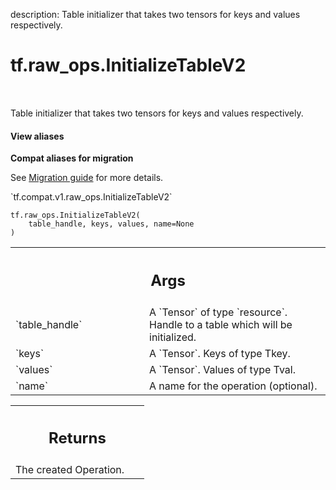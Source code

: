 description: Table initializer that takes two tensors for keys and values respectively.

<div itemscope itemtype="http://developers.google.com/ReferenceObject">
<meta itemprop="name" content="tf.raw_ops.InitializeTableV2" />
<meta itemprop="path" content="Stable" />
</div>

# tf.raw_ops.InitializeTableV2

<!-- Insert buttons and diff -->

<table class="tfo-notebook-buttons tfo-api nocontent" align="left">

</table>



Table initializer that takes two tensors for keys and values respectively.

<section class="expandable">
  <h4 class="showalways">View aliases</h4>
  <p>
<b>Compat aliases for migration</b>
<p>See
<a href="https://www.tensorflow.org/guide/migrate">Migration guide</a> for
more details.</p>
<p>`tf.compat.v1.raw_ops.InitializeTableV2`</p>
</p>
</section>

<pre class="devsite-click-to-copy prettyprint lang-py tfo-signature-link">
<code>tf.raw_ops.InitializeTableV2(
    table_handle, keys, values, name=None
)
</code></pre>



<!-- Placeholder for "Used in" -->


<!-- Tabular view -->
 <table class="responsive fixed orange">
<colgroup><col width="214px"><col></colgroup>
<tr><th colspan="2"><h2 class="add-link">Args</h2></th></tr>

<tr>
<td>
`table_handle`
</td>
<td>
A `Tensor` of type `resource`.
Handle to a table which will be initialized.
</td>
</tr><tr>
<td>
`keys`
</td>
<td>
A `Tensor`. Keys of type Tkey.
</td>
</tr><tr>
<td>
`values`
</td>
<td>
A `Tensor`. Values of type Tval.
</td>
</tr><tr>
<td>
`name`
</td>
<td>
A name for the operation (optional).
</td>
</tr>
</table>



<!-- Tabular view -->
 <table class="responsive fixed orange">
<colgroup><col width="214px"><col></colgroup>
<tr><th colspan="2"><h2 class="add-link">Returns</h2></th></tr>
<tr class="alt">
<td colspan="2">
The created Operation.
</td>
</tr>

</table>

